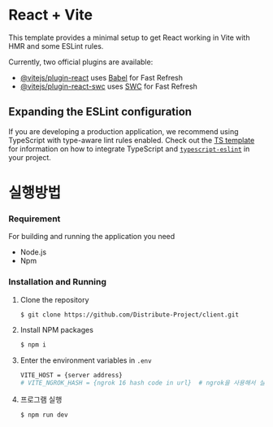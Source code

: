 # React + Vite

This template provides a minimal setup to get React working in Vite with HMR and some ESLint rules.

Currently, two official plugins are available:

- [@vitejs/plugin-react](https://github.com/vitejs/vite-plugin-react/blob/main/packages/plugin-react) uses [Babel](https://babeljs.io/) for Fast Refresh
- [@vitejs/plugin-react-swc](https://github.com/vitejs/vite-plugin-react/blob/main/packages/plugin-react-swc) uses [SWC](https://swc.rs/) for Fast Refresh

## Expanding the ESLint configuration

If you are developing a production application, we recommend using TypeScript with type-aware lint rules enabled. Check out the [TS template](https://github.com/vitejs/vite/tree/main/packages/create-vite/template-react-ts) for information on how to integrate TypeScript and [`typescript-eslint`](https://typescript-eslint.io) in your project.

# 실행방법
### Requirement
For building and running the application you need
- Node.js
- Npm

### Installation and Running
1. Clone the repository
    ```Bash
    $ git clone https://github.com/Distribute-Project/client.git
    ```
2. Install NPM packages
    ```bash
    $ npm i
    ```
3. Enter the environment variables in ```.env```
    ```bash
    VITE_HOST = {server address}
    # VITE_NGROK_HASH = {ngrok 16 hash code in url}  # ngrok을 사용해서 실행 시
    ```
4. 프로그램 실행
    ```Bash
    $ npm run dev
    ```
